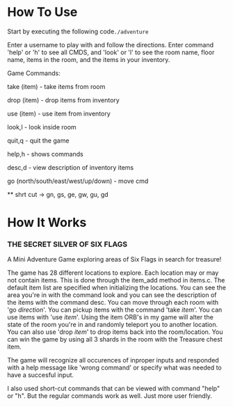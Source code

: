 # How To Use
Start by executing the following code```./adventure```

Enter a username to play with and follow the directions. Enter command 'help' or 'h' to see all CMDS, and 'look' or 'l' to see the room name, floor name, items in the room, and the items in  your inventory.

Game Commands:

take (item)   - take items from room

drop (item)   - drop items from inventory
  
use (item)    - use item from inventory
  
look,l        - look inside room

quit,q        - quit the game

help,h        - shows commands

desc,d        - view description of inventory items

go (north/south/east/west/up/down) - move cmd

** shrt cut -> gn, gs, ge, gw, gu, gd


# How It Works


### THE SECRET SILVER OF SIX FLAGS
A Mini Adventure Game exploring areas of Six Flags in search for treasure!

The game has 28 different locations to explore. Each location may or may not contain items. 
This is done through the item_add method in items.c. The default item list are specified 
when initializing the locations. You can see the area you're in with the command look 
and you can see the description of the items with the command desc. You can move through each 
room with 'go *direction*'. You can pickup items with the command 'take *item*'. You can use 
items with 'use *item*'. Using the item ORB's in my game will alter the state of the room you're 
in and randomly teleport you to another location. You can also use 'drop *item*' to drop items 
back into the room/location. You can win the game by using all 3 shards in the room with the 
Treasure chest item.

The game will recognize all occurences of inproper inputs and responded with a help message
like 'wrong command' or specify what was needed to have a succesful input.

I also used short-cut commands that can be viewed with command "help" or "h". 
But the regular commands work as well. Just more user friendly.
